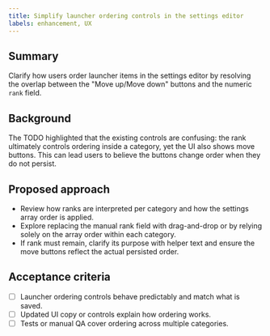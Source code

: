 ```yaml
---
title: Simplify launcher ordering controls in the settings editor
labels: enhancement, UX
---
```


## Summary
Clarify how users order launcher items in the settings editor by resolving the overlap
between the "Move up/Move down" buttons and the numeric `rank` field.

## Background
The TODO highlighted that the existing controls are confusing: the rank ultimately
controls ordering inside a category, yet the UI also shows move buttons. This can lead
users to believe the buttons change order when they do not persist.

## Proposed approach
- Review how ranks are interpreted per category and how the settings array order is
  applied.
- Explore replacing the manual rank field with drag-and-drop or by relying solely on the
  array order within each category.
- If rank must remain, clarify its purpose with helper text and ensure the move buttons
  reflect the actual persisted order.

## Acceptance criteria
- [ ] Launcher ordering controls behave predictably and match what is saved.
- [ ] Updated UI copy or controls explain how ordering works.
- [ ] Tests or manual QA cover ordering across multiple categories.
